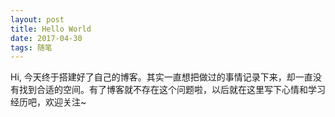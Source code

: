 ```yaml
---
layout: post
title: Hello World
date: 2017-04-30 
tags: 随笔
---
```


Hi, 今天终于搭建好了自己的博客。其实一直想把做过的事情记录下来，却一直没有找到合适的空间。有了博客就不存在这个问题啦，以后就在这里写下心情和学习经历吧，欢迎关注~





